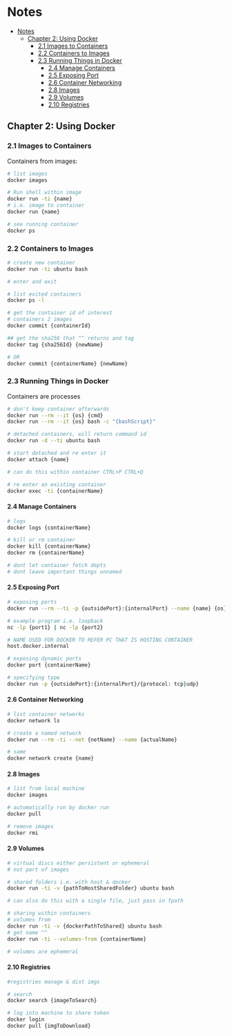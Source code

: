 # Notes

- [Notes](#notes)
  - [Chapter 2: Using Docker](#chapter-2-using-docker)
    - [2.1 Images to Containers](#21-images-to-containers)
    - [2.2 Containers to Images](#22-containers-to-images)
    - [2.3 Running Things in Docker](#23-running-things-in-docker)
      - [2.4 Manage Containers](#24-manage-containers)
      - [2.5 Exposing Port](#25-exposing-port)
      - [2.6 Container Networking](#26-container-networking)
      - [2.8 Images](#28-images)
      - [2.9 Volumes](#29-volumes)
      - [2.10 Registries](#210-registries)

## Chapter 2: Using Docker

### 2.1 Images to Containers

Containers from images:

```bash
# list images
docker images

# Run shell within image
docker run -ti {name}
# i.e. image to container
docker run {name}

# see running container
docker ps
```

### 2.2 Containers to Images

```bash
# create new container
docker run -ti ubuntu bash

# enter and exit

# list exited containers
docker ps -l

# get the container id of interest
# containers 2 images
docker commit {containerId}

## get the sha256 that ^^ returns and tag
docker tag {sha256Id} {newName}

# OR
docker commit {containerName} {newName}
```

### 2.3 Running Things in Docker

Containers are processes

```bash
# don't keep container afterwards
docker run --rm --it {os} {cmd}
docker run --rm --it {os} bash -c "{bashScript}"

# detached containers, will return command id
docker run -d --ti ubuntu bash

# start detached and re enter it
docker attach {name}

# can do this within container CTRL+P CTRL+Q

# re enter an existing container
docker exec -ti {containerName}
```

#### 2.4 Manage Containers

```bash
# logs
docker logs {containerName}

# kill or rm container
docker kill {containerName}
docker rm {containerName}

# dont let container fetch depts
# dont leave important things unnamed
```

#### 2.5 Exposing Port

```bash
# exposing ports
docker run --rm --ti -p {outsidePort}:{internalPort} --name {name} {os} bash

# example program i.e. loopback
nc -lp {port1} | nc -lp {port2}

# NAME USED FOR DOCKER TO REFER PC THAT IS HOSTING CONTAINER
host.docker.internal

# exposing dynamic ports
docker port {containerName}

# specifying type
docker run -p {outsidePort}:{internalPort}/{protocol: tcp|udp}
```

#### 2.6 Container Networking

```bash
# list container networks
docker network ls

# create a named network
docker run --rm -ti --net {netName} --name {actualName}

# same
docker network create {name}
```

#### 2.8 Images

```bash
# list from local machine
docker images

# automatically run by docker run
docker pull

# remove images
docker rmi
```

#### 2.9 Volumes

```bash
# virtual discs either persistent or ephemeral
# not part of images

# shared folders i.e. with host & docker
docker run -ti -v {pathToHostSharedFolder} ubuntu bash

# can also do this with a single file, just pass in fpath

# sharing within containers
# volumes from
docker run -ti -v {dockerPathToShared} ubuntu bash
# get name ^^
docker run -ti --volumes-from {containerName}

# volumes are ephemeral
```

#### 2.10 Registries

```bash
#registries manage & dist imgs

# search
docker search {imageToSearch}

# log into machine to share token
docker login
docker pull {imgToDownload}
```
